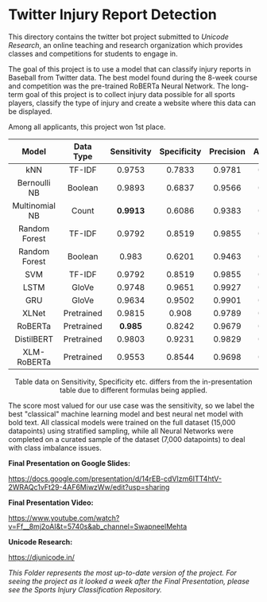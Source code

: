 # Twitter Injury Report Detection

This directory contains the twitter bot project submitted to *Unicode Research*,
an online teaching and research organization which provides classes and competitions
for students to engage in.

The goal of this project is to use a model that can classify injury
reports in Baseball from Twitter data. The best model found during the 8-week course
and competition was the pre-trained RoBERTa Neural Network. The long-term goal of this
project is to collect injury data possible for all sports players, classify the type of injury and create a website where this data can be displayed.

Among all applicants, this project won 1st place.

<center>

|  Model  |  Data Type  |  Sensitivity  | Specificity |  Precision  |  Accuracy  |  F1 Score  |
|:---:|:---:|:---:|:---:|:---:|:---:|:---:|
| kNN | TF-IDF | 0.9753 | 0.7833 | 0.9781 | 0.9577 | 0.9767 |
| Bernoulli NB | Boolean | 0.9893 | 0.6837 | 0.9566 | 0.9514 | 0.9727 |
| Multinomial NB | Count | **0.9913** | 0.6086 | 0.9383 | 0.9367 | 0.9641 |
| Random Forest | TF-IDF | 0.9792 | 0.8519 | 0.9855 | 0.9679 | 0.9824 |
| Random Forest | Boolean | 0.983 | 0.6201 | 0.9463 | 0.9365 | 0.9643 |
| SVM | TF-IDF | 0.9792 | 0.8519 | 0.9855 | 0.9679 | 0.9824 |
| LSTM | GloVe | 0.9748| 0.9651 | 0.9927 | 0.9731 | 0.9837 |
| GRU | GloVe | 0.9634 | 0.9502 | 0.9901 | 0.9613 | 0.9766 |
| XLNet | Pretrained | 0.9815 | 0.908 | 0.9789 | 0.9678 | 0.9802 |
| RoBERTa | Pretrained | **0.985** | 0.8242 | 0.9679 | 0.9598 | 0.9764 |
| DistilBERT | Pretrained | 0.9803 | 0.9231 | 0.9829 | 0.9699 | 0.9816 |
| XLM-RoBERTa | Pretrained | 0.9553 | 0.8544 | 0.9698 | 0.9382 | 0.9625 |

Table data on Sensitivity, Specificity etc. differs from the in-presentation table
due to different formulas being applied.

</center>

The score most valued for our use case was the sensitivity, so we label the best
"classical" machine learning model and best neural net model with bold text. All 
classical models were trained on the full dataset (15,000 datapoints) using 
stratified sampling, while all Neural Networks were completed on a curated sample 
of the dataset (7,000 datapoints) to deal with class imbalance issues.

**Final Presentation on Google Slides:**

https://docs.google.com/presentation/d/14rEB-cdVIzm6ITT4htV-2WRAQc1vFt29-4AF6MiwzWw/edit?usp=sharing

**Final Presentation Video:**

https://www.youtube.com/watch?v=Ff__8mj2oAI&t=5740s&ab_channel=SwapneelMehta

**Unicode Research:**

https://djunicode.in/

*This Folder represents the most up-to-date version of the project. For seeing
the project as it looked a week after the Final Presentation, please see the
Sports Injury Classification Repository.*
